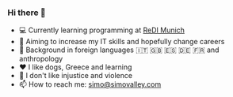 ### Hi there 👋


- :computer: Currently learning programming at [ReDI Munich](https://www.redi-school.org/munich)
- :dart: Aiming to increase my IT skills and hopefully change careers
- :notebook: Background in foreign languages :it: :gb: :es: :de: :fr: and anthropology 
- :heart: I like dogs, Greece and learning
- :poop: I don't like injustice and violence
- 📫 How to reach me: simo@simovalley.com
